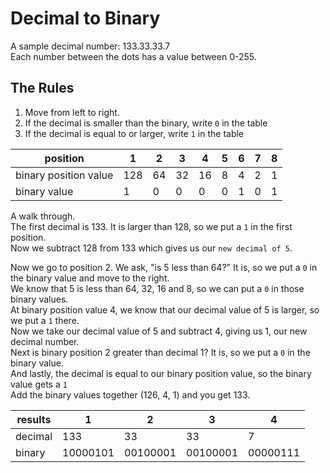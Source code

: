 # Decimal to Binary

A sample decimal number: 133.33.33.7     
Each number between the dots has a value between 0-255.

## The Rules
1. Move from left to right.
2. If the decimal is smaller than the binary, write ```0``` in the table
3. If the decimal is equal to or larger, write ```1``` in the table

| position               | 1    |  2  |  3  |  4  |  5  |  6  |  7 |  8 |  
| ------                 | --   | --  | --  | --  | --  | --  | -- | -- |    
| binary position value  | 128  |  64 |  32 |  16 |  8  |  4  |  2 |  1 | 
| binary value           |  1   |  0  |  0  |  0  |  0  |  1  |  0 |  1 |


A walk through.     
The first decimal is 133.  It is larger than 128, so we put a ```1``` in the first position.       
Now we subtract 128 from 133 which gives us our ```new decimal of 5```.   

Now we go to position 2.  We ask, "is 5 less than 64?"  It is, so we put a ```0``` in the binary value and move to the right.    
We know that 5 is less than 64, 32, 16 and 8, so we can put a ```0``` in those binary values.    
At binary position value 4, we know that our decimal value of 5 is larger, so we put a ```1``` there.  
Now we take our decimal value of 5 and subtract 4, giving us 1, our new decimal number.    
Next is binary position 2 greater than decimal 1?  It is, so we put a ```0``` in the binary value.  
And lastly, the decimal is equal to our binary position value, so the binary value gets a ```1```     
Add the binary values together (126, 4, 1) and you get 133. 

| results     | 1          |  2        |  3        |  4       | 
| ------      | --         | --        | --        | --       |
| decimal     | 133        |  33       |  33       |  7       |   
| binary      | 10000101   | 00100001  | 00100001  | 00000111 | 
